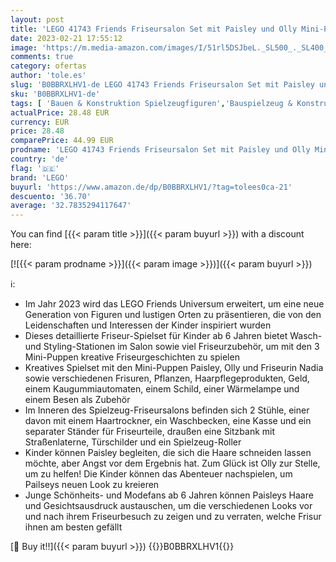 ```yaml
---
layout: post
title: 'LEGO 41743 Friends Friseursalon Set mit Paisley und Olly Mini-Puppen den 2023 Figuren  austauschbare Teile  Spielzeug-Friseurset für Kinder ab 6 Jahren'
date: 2023-02-21 17:55:12
image: 'https://m.media-amazon.com/images/I/51rl5DSJbeL._SL500_._SL400_.jpg'
comments: true
category: ofertas
author: 'tole.es'
slug: 'B0BBRXLHV1-de LEGO 41743 Friends Friseursalon Set mit Paisley und Olly...'
sku: 'B0BBRXLHV1-de'
tags: [ 'Bauen & Konstruktion Spielzeugfiguren','Bauspielzeug & Konstruktionsspielzeug','Beauty','Puppen & Zubehör','Salon & Spa Ausstattung','Spielzeug','lego','🇩🇪', ]
actualPrice: 28.48 EUR
currency: EUR
price: 28.48
comparePrice: 44.99 EUR
prodname: 'LEGO 41743 Friends Friseursalon Set mit Paisley und Olly Mini-Puppen den 2023 Figuren  austauschbare Teile  Spielzeug-Friseurset für Kinder ab 6 Jahren'
country: 'de'
flag: '🇩🇪'
brand: 'LEGO'
buyurl: 'https://www.amazon.de/dp/B0BBRXLHV1/?tag=tolees0ca-21'
descuento: '36.70'
average: '32.7835294117647'
---
```


You can find [{{< param title >}}]({{< param buyurl >}}) with a discount here:

[![{{< param prodname >}}]({{< param image >}})]({{< param buyurl >}})

ℹ️:

- Im Jahr 2023 wird das LEGO Friends Universum erweitert, um eine neue Generation von Figuren und lustigen Orten zu präsentieren, die von den Leidenschaften und Interessen der Kinder inspiriert wurden
- Dieses detaillierte Friseur-Spielset für Kinder ab 6 Jahren bietet Wasch- und Styling-Stationen im Salon sowie viel Friseurzubehör, um mit den 3 Mini-Puppen kreative Friseurgeschichten zu spielen
- Kreatives Spielset mit den Mini-Puppen Paisley, Olly und Friseurin Nadia sowie verschiedenen Frisuren, Pflanzen, Haarpflegeprodukten, Geld, einem Kaugummiautomaten, einem Schild, einer Wärmelampe und einem Besen als Zubehör
- Im Inneren des Spielzeug-Friseursalons befinden sich 2 Stühle, einer davon mit einem Haartrockner, ein Waschbecken, eine Kasse und ein separater Ständer für Friseurteile, draußen eine Sitzbank mit Straßenlaterne, Türschilder und ein Spielzeug-Roller
- Kinder können Paisley begleiten, die sich die Haare schneiden lassen möchte, aber Angst vor dem Ergebnis hat. Zum Glück ist Olly zur Stelle, um zu helfen! Die Kinder können das Abenteuer nachspielen, um Pailseys neuen Look zu kreieren
- Junge Schönheits- und Modefans ab 6 Jahren können Paisleys Haare und Gesichtsausdruck austauschen, um die verschiedenen Looks vor und nach ihrem Friseurbesuch zu zeigen und zu verraten, welche Frisur ihnen am besten gefällt

[🛒 Buy it!!]({{< param buyurl >}})
{{<world>}}B0BBRXLHV1{{</world>}}
